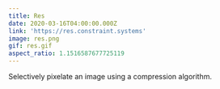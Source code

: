 ```yaml
---
title: Res
date: 2020-03-16T04:00:00.000Z
link: 'https://res.constraint.systems'
image: res.png
gif: res.gif
aspect_ratio: 1.1516587677725119
---
```


Selectively pixelate an image using a compression algorithm.
